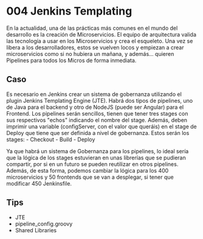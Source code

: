 # 004 Jenkins Templating

En la actualidad, una de las prácticas más comunes en el mundo del desarrollo es la creación de Microservicios. El equipo de arquitectura valida las tecnología a usar en los Microservicios y crea el esqueleto. Una vez se libera a los desarrolladores, estos se vuelven locos y empiezan a crear microservicios como si no hubiera un mañana, y además… quieren Pipelines para todos los Micros de forma inmediata.

## Caso

Es necesario en Jenkins crear un sistema de gobernanza utilizando el plugin Jenkins Templating Engine (JTE). Habrá dos tipos de pipelines, uno de Java para el backend y otro de NodeJS (puede ser Angular) para el Frontend.
Los pipelines serán sencillos, tienen que tener tres stages con sus respectivos "echos" indicando el nombre del stage. Además, deben imprimir una variable (configServer, con el valor que queráis) en el stage de Deploy que tiene que ser definida a nivel de gobernanza. Estos serán los stages:
	- Checkout
	- Build
	- Deploy

Ya que habrá un sistema de Gobernanza para los pipelines, lo ideal sería que la lógica de los stages estuvieran en unas librerías que se pudieran compartir, por si en un futuro se pueden reutilizar en otros pipelines. Además, de esta forma, podemos cambiar la lógica para los 400 microservicios y 50 frontends que se van a desplegar, si tener que modificar 450 Jenkinsfile.

## Tips
  - JTE
  - pipeline_config.groovy
  - Shared Libraries
